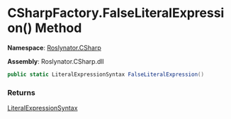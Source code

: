 # CSharpFactory\.FalseLiteralExpression\(\) Method

**Namespace**: [Roslynator.CSharp](../../README.md)

**Assembly**: Roslynator\.CSharp\.dll

```csharp
public static LiteralExpressionSyntax FalseLiteralExpression()
```

### Returns

[LiteralExpressionSyntax](https://docs.microsoft.com/en-us/dotnet/api/microsoft.codeanalysis.csharp.syntax.literalexpressionsyntax)

